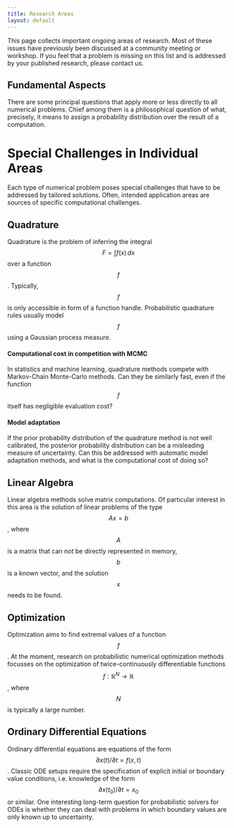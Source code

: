 ```yaml
---
title: Research Areas
layout: default
---
```


This page collects important ongoing areas of research. Most of these issues
have previously been discussed at a community meeting or workshop. If you feel
that a problem is missing on this list and is addressed by your published
research, please contact us.

## Fundamental Aspects

There are some principal questions that apply more or less directly to all
numerical problems. Chief among them is a philosophical question of what,
precisely, it means to assign a probability distribution over the result of a
computation.

# Special Challenges in Individual Areas

Each type of numerical problem poses special challenges that have to be
addressed by tailored solutions. Often, intended application areas are sources
of specific computational challenges.

## Quadrature

Quadrature is the problem of inferring the integral $$F=\int f(x)\,dx$$ over a
function $$f$$. Typically, $$f$$ is only accessible in form of a function
handle. Probabilistic quadrature rules usually model $$f$$ using a Gaussian
process measure.

#### Computational cost in competition with MCMC

In statistics and machine learning, quadrature methods compete with
Markov-Chain Monte-Carlo methods. Can they be similarly fast, even if the
function $$f$$ itself has negligible evaluation cost?

#### Model adaptation

If the prior probability distribution of the quadrature method is not well
calibrated, the posterior probability distribution can be a misleading measure
of uncertainty. Can this be addressed with automatic model adaptation methods,
and what is the computational cost of doing so?

## Linear Algebra

Linear algebra methods solve matrix computations. Of particular interest in
this area is the solution of linear problems of the type $$Ax=b$$, where $$A$$
is a matrix that can not be directly represented in memory, $$b$$ is a known
vector, and the solution $$x$$ needs to be found.

## Optimization

Optimization aims to find extremal values of a function $$f$$. At the moment,
research on probabilistic numerical optimization methods focusses on the
optimization of twice-continuously differentiable functions
$$f:\mathbb{R}^N\to\mathbb{R}$$, where $$N$$ is typically a large number.

## Ordinary Differential Equations

Ordinary differential equations are equations of the form
$$\partial x(t) / \partial t=f(x,t)$$. Classic ODE setups require the
specification of explicit initial or boundary value conditions, i.e. knowledge
of the form $$\partial x(t_0) / \partial t = x_0$$ or similar. One interesting
long-term question for probabilistic solvers for ODEs is whether they can deal
with problems in which boundary values are only known up to uncertainty.
